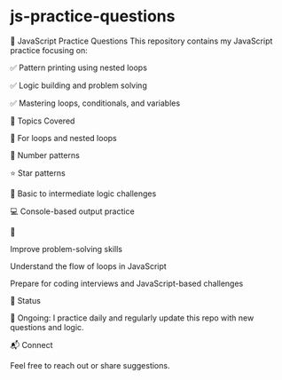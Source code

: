 # js-practice-questions
📘 JavaScript Practice Questions
This repository contains my JavaScript practice focusing on:

✅ Pattern printing using nested loops

✅ Logic building and problem solving

✅ Mastering loops, conditionals, and variables

🚀 Topics Covered

🔁 For loops and nested loops

🔢 Number patterns

⭐ Star patterns

🧠 Basic to intermediate logic challenges

💻 Console-based output practice


🧠 

Improve problem-solving skills

Understand the flow of loops in JavaScript

Prepare for coding interviews and JavaScript-based challenges

📅 Status

🚧 Ongoing: I practice daily and regularly update this repo with new questions and logic.


📬 Connect

Feel free to reach out or share suggestions.
